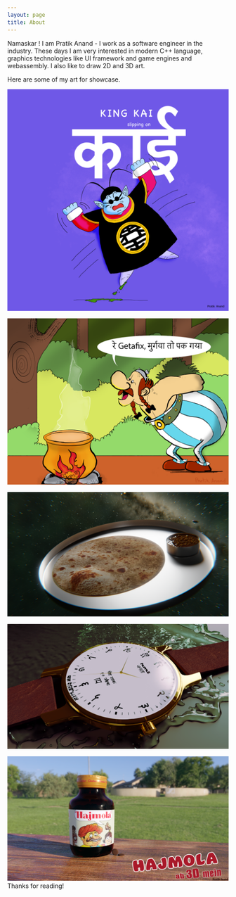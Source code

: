 ```yaml
---
layout: page
title: About
---
```


<p class="message">
  Namaskar ! I am Pratik Anand - I work as a software engineer in the industry. These days I am very interested in modern C++ language, graphics technologies like UI framework and game engines and webassembly. I also like to draw 2D and 3D art.
</p>
Here are some of my art for showcase.

![King kai](/public/images/kingkaidbz.png)


![Obelix](/public/images/Obelix.png)

![Roti](/public/images/roti.png)

![HMT watch](/public/images/hmt.png)

![Hajmola](/public/images/hajmola.png)
Thanks for reading!
